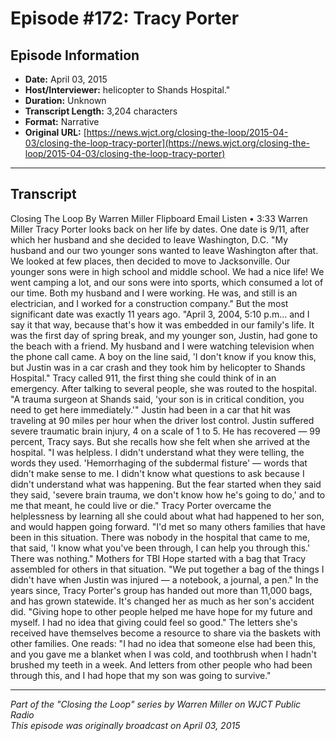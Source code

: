 # Episode #172: Tracy Porter



## Episode Information

- **Date:** April 03, 2015
- **Host/Interviewer:** helicopter to Shands Hospital."
- **Duration:** Unknown
- **Transcript Length:** 3,204 characters
- **Format:** Narrative
- **Original URL:** [https://news.wjct.org/closing-the-loop/2015-04-03/closing-the-loop-tracy-porter](https://news.wjct.org/closing-the-loop/2015-04-03/closing-the-loop-tracy-porter)

---

## Transcript

Closing The Loop
By
Warren Miller
Flipboard
Email
Listen
•
3:33
Warren Miller
Tracy Porter looks back on her life by dates. One date is 9/11, after which her husband and she decided to leave Washington, D.C.
"My husband and our two younger sons wanted to leave Washington after that. We looked at few places, then decided to move to Jacksonville. Our younger sons were in high school and middle school. We had a nice life! We went camping a lot, and our sons were into sports, which consumed a lot of our time. Both my husband and I were working. He was, and still is an electrician, and I worked for a construction company."
But the most significant date was exactly 11 years ago.
"April 3, 2004, 5:10 p.m… and I say it that way, because that's how it was embedded in our family's life. It was the first day of spring break, and my younger son, Justin, had gone to the beach with a friend. My husband and I were watching television when the phone call came. A boy on the line said, 'I don't know if you know this, but Justin was in a car crash and they took him by helicopter to Shands Hospital."
Tracy called 911, the first thing she could think of in an emergency. After talking to several people, she was routed to the hospital.
"A trauma surgeon at Shands said, 'your son is in critical condition, you need to get here immediately.'"
Justin had been in a car that hit was traveling at 90 miles per hour when the driver lost control. Justin suffered severe traumatic brain injury, 4 on a scale of 1 to 5. He has recovered — 99 percent, Tracy says. But she recalls how she felt when she arrived at the hospital.
"I was helpless. I didn't understand what they were telling, the words they used. 'Hemorrhaging of the subdermal fisture' — words that didn't make sense to me. I didn't know what questions to ask because I didn't understand what was happening. But the fear started when they said they said, 'severe brain trauma, we don't know how he's going to do,' and to me that meant, he could live or die."
Tracy Porter overcame the helplessness by learning all she could about what had happened to her son, and would happen going forward.
"I'd met so many others families that have been in this situation. There was nobody in the hospital that came to me, that said, 'I know what you've been through, I can help you through this.' There was nothing."
Mothers for TBI Hope started with a bag that Tracy assembled for others in that situation.
"We put together a bag of the things I didn't have when Justin was injured — a notebook, a journal, a pen."
In the years since, Tracy Porter's group has handed out more than 11,000 bags, and has grown statewide. It's changed her as much as her son's accident did.
"Giving hope to other people helped me have hope for my future and myself. I had no idea that giving could feel so good."
The letters she's received have themselves become a resource to share via the baskets with other families. One reads:
"I had no idea that someone else had been this, and you gave me a blanket when I was cold, and toothbrush when I hadn't brushed my teeth in a week. And letters from other people who had been through this, and I had hope that my son was going to survive."

---

*Part of the "Closing the Loop" series by Warren Miller on WJCT Public Radio*  
*This episode was originally broadcast on April 03, 2015*

